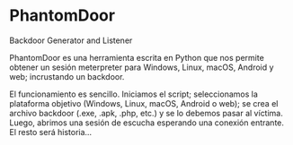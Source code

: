 # PhantomDoor
Backdoor Generator and Listener

PhantomDoor es una herramienta escrita en Python que nos permite obtener un sesión meterpreter para Windows, Linux, macOS, Android y web; incrustando un backdoor.


El funcionamiento es sencillo. Iniciamos el script; seleccionamos la plataforma objetivo (Windows, Linux, macOS, Android o web); se crea el archivo backdoor (.exe, .apk, .php, etc.) y se lo debemos pasar al víctima. Luego, abrimos una sesión de escucha esperando una conexión entrante. El resto será historia…
